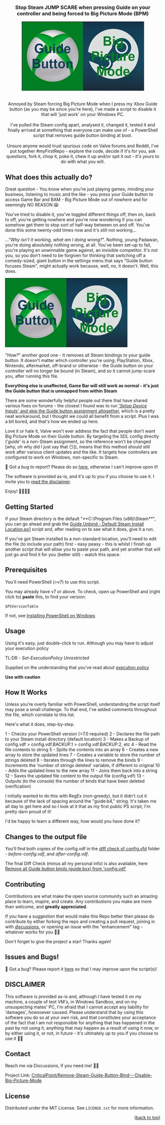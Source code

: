 <!-- Improved compatibility of back to top link: See: https://github.com/othneildrew/Best-README-Template/pull/73 -->
<a name="readme-top"></a>
<!--
*** Thanks for checking out the Best-README-Template. If you have a suggestion
*** that would make this better, please fork the repo and create a pull request
*** or simply open an issue with the tag "enhancement".
*** Don't forget to give the project a star!
*** Thanks again! Now go create something AMAZING! :D
-->

<!-- PROJECT SHIELDS -->
<!--
*** I'm using markdown "reference style" links for readability.
*** Reference links are enclosed in brackets [ ] instead of parentheses ( ).
*** See the bottom of this document for the declaration of the reference variables
*** for contributors-url, forks-url, etc. This is an optional, concise syntax you may use.
*** https://www.markdownguide.org/basic-syntax/#reference-style-links

[![Contributors][contributors-shield]][contributors-url]
[![Forks][forks-shield]][forks-url]
[![Stargazers][stars-shield]][stars-url]
[![Issues][issues-shield]][issues-url]
[![MIT License][license-shield]][license-url]
-->
<!-- PROJECT LOGO -->

<div align="center">
  <h3 align="center">Stop Steam JUMP SCARE when pressing Guide on your controller and being forced to Big Picture Mode (BPM)</h3>
  <a href="[https://github.com/CriticalPoint/Remove-Steam-Guide-Button-Bind---Disable-Big-Picture-Mode](https://github.com/CriticalPoint/Remove-Steam-Guide-Button-Bind---Disable-Big-Picture-Mode?readme=1#readme-top)">
    <img src="images/Xbox_Steam_Logo-small.png" alt="The Xbox and Steam Logos together with the wording 'Steam' and 'Big Picture Mode' written across them" width="397" height="224">
  </a>
  <br>
  <br>
  <!--
  <h1 align="center" style="color:red;">Script temporarily offline - please be patient while I investigate a potential issue - just want to be sure</h1>
  <br>
  <br>
  -->
    <p align="center">
    Annoyed by Steam forcing Big Picture Mode when I press my Xbox Guide button (as you may be since you're here), I've made a script to disable it that will 'just work' on your Windows PC.
    <br>
    <br>
    I've pulled the Steam config apart, analysed it, changed it, tested it and finally arrived at something that everyone can make use of - a PowerShell script that removes guide button binding at boot.
    <br>
    <br>
    Unsure anyone would trust spurious code on Valve forums and Reddit, I've put together #myFirstRepo - explore the code, decide if it's for you, ask questions, fork it, chop it, poke it, chew it up and/or spit it out - it's yours to do with what you will.
  </p>
</div>

<!-- What it does -->
## What does this actually do?

Great question - You know when you're just playing games, minding your business, listening to music and the like - you press your Guide button to access Game Bar and BAM - Big Picture Mode out of nowhere and for seemingly NO REASON 😱

You've tried to disable it, you've toggled different things off, then on, back to off, you're getting nowhere and you're now wondering if you can somehow get them to stop sort of half-way between on and off. You've done this some twenty-odd times now and it's still not working...

..."*Why isn't it working, what am I doing wrong?*". Nothing, young Padawan, you're doing absolutely nothing wrong, at all. You've been set-up to fail, you're playing an unwinnable game against, an invisible competitor. It's not you, so you don't need to be forgiven for thinking that switching off a comedy-sized, giant button in the settings menu that says "Guide button focuses Steam", might actually work because, well, no, it doesn't. Well, this does.

<img src="images/Xbox_Steam_Logo-small.png" alt="A screenshot of the Steam settings page with the option 'Guide button focuses Steam' highlighted.">

"*How?*" another good one - It removes all Steam bindings to your guide button. It doesn't matter which controller you're using; PlayStation, Xbox, Nintendo, aftermarket, off-brand or otherwise - the Guide button on your controller will no longer be bound (in Steam), and so it cannot jump-scare you, after running this file.

**Everything else is unaffected, Game Bar will still work as normal - it's just the Guide button that is unmapped from within Steam**

There are some wonderfully helpful people out there that have shared various fixes on forums - the closest I found was to run ['*Setup Device Inputs*' and skip the Guide button assignment altogether](https://www.reddit.com/r/Steam/comments/11jfpmo/how_do_i_disable_xbox_button_launching_big/), which is a pretty neat workaround, but I thought we could all benefit from a script. Plus I was a bit bored, and that's how we ended up here.

Love it or hate it, Valve won't ever address the fact that people don't want Big Picture Mode on their Guide button. By targeting the SDL config directly ('*guide*' is a non-Steam assignment, so the reference won't be changed [why, oh why did I just say that 😶]), means that this method should still work after various client updates and the like. It targets how controllers are configured to work on Windows, non-specific to Steam.

🐛 Got a bug to report? Please do so [here](https://github.com/CriticalPoint/Remove-Steam-Guide-Button-Bind---Disable-Big-Picture-Mode/issues/new?assignees=CriticalPoint&labels=&projects=&template=bug_report.md&title=), otherwise I can't improve upon it!

<p align="left">The software is provided as-is, and it's up to you if you choose to use it. I invite you to <a href="#disclaimer">read the disclaimer</a>.</p>

Enjoy! 🤜🏻🤛🏻


<!-- GETTING STARTED -->
## Getting Started

If your Steam directory is the default "**C:\Program Files (x86)\Steam\**", you can go ahead and grab the [Guide Unbind - Default Steam Install Location.ps1](https://github.com/CriticalPoint/Remove-Steam-Guide-Button-Bind---Disable-Big-Picture-Mode/blob/main/1%20-%20POWERSHELL%20SCRIPTS%20IN%20HERE/Guide%20Unbind%20-%20Default%20Steam%20Install%20Location.ps1) script and, after reading on to see what it does, give it a run.

If you've got Steam installed to a non-standard location, you'll need to edit the file (to include your path) first - easy peasy - this is whilst I finish up another script that will allow you to paste your path, and yet another that will just go and find it for you (better still) - watch this space.


<!-- PREREQUISITES -->
## Prerequisites

You'll need PowerShell (>v7) to use this script.

You may already have v7 or above. To check, open up PowerShell and (right click to) **paste** this, to find your version:
```
$PSVersionTable

```
If not, see [Installing PowerShell on Windows](https://learn.microsoft.com/en-us/powershell/scripting/install/installing-powershell-on-windows)


<!-- USAGE -->
## Usage

Using it's easy, just double-click to run. Although you may have to adjust your execution policy

TL:DR - _Set-ExecutionPolicy Unrestricted_

Supplied on the understanding that you've read about [execution policy](https://learn.microsoft.com/en-us/powershell/module/microsoft.powershell.security/set-executionpolicy?view=powershell-7.3)

**Use with caution**


<!-- How it Works -->
## How It Works

Unless you're overly familiar with PowerShell, understanding the script itself may pose a small challenge. To that end, I've added comments throughout the file, which correlate to this list.

Here's what it does, step-by-step.

1 - Checks your PowerShell version (>7.0 required)
2 - Declares the file path to your Steam install directory (default location)
3 - Makes a Backup of config.vdf > config.vdf.BACKUP.1 > config.vdf.BACKUP.2, etc
4 - Read the file contents to string
5 - Splits the contents into an array
6 - Creates a new array to store the updated lines
7 - Creates a variable to store the number of strings deleted
8 - Iterates through the lines to remove the binds
9 - Increments the 'number of strings deleted' variable, if different to original
10 - Adds the updated lines to the new array
11 - Joins them back into a string
12 - Saves the updated file content to the output file (config.vdf)
13 - Outputs (to the console) the number of binds that have been deleted (verification)

I initially wanted to do this with RegEx (non-greedy), but it didn't cut it because of the lack of spacing around the "guide:b4," string.
It's taken me all day to get here and so I look at it that as my first public PS script, I'm pretty darn proud of it!

I'd be happy to learn a different way, how would you have done it?


<!-- What Changes -->
## Changes to the output file

You'll find both copies of the config.vdf in the [diff check of config.vfd](https://github.com/CriticalPoint/Remove-Steam-Guide-Button-Bind---Disable-Big-Picture-Mode/tree/main/diff%20check%20of%20config.vfd) folder - *before-config.vdf*, and *after-config.vdf*.

The final Diff Check (minus all my personal info) is also available, here [Remove all Guide button binds (guide:bxx) from 'config.vdf'](https://www.diffchecker.com/TxvnAz0R/)


<!-- CONTRIBUTING -->
## Contributing

Contributions are what make the open source community such an amazing place to learn, inspire, and create. Any contributions you make are more than welcome, and **greatly appreciated**.

If you have a suggestion that would make this Repo better then please do contribute by either forking the repo and creating a pull request, joining in with [discussions](https://github.com/CriticalPoint/Remove-Steam-Guide-Button-Bind---Disable-Big-Picture-Mode/discussions), or opening an issue with the "enhancement" tag - whatever works for you 🙏🏻

Don't forget to give the project a star! Thanks again!


<!-- Bugs -->
## Issues and Bugs!

🐛 Got a bug? Please report it [here](https://github.com/CriticalPoint/Remove-Steam-Guide-Button-Bind---Disable-Big-Picture-Mode/issues/new?assignees=CriticalPoint&labels=&projects=&template=bug_report.md&title=) so that I may improve upon the script(s)!

<!-- Disclaimer-->
## DISCLAIMER
<a name="disclaimer"></a>
This software is provided as-is and, although I have tested it on my machine, a couple of test VM's, in Windows Sandbox, and on my unsuspecting mates' PC, I'm afraid that I cannot accept any liability for 'damages', howsoever caused. Please understand that by using this software you do so at your own risk, and that constitutes your acceptance of the fact that I am not responsible for anything that has happened in the past by not using it, anything that may happen as a result of using it now, or by either using it, or not, in future - it's ultimately up to you if you choose to use it 🙏🏻


<!-- CONTACT -->
## Contact

Reach me via Discussions, if you need me! 👍🏻

Project Link: [CriticalPoint/Remove-Steam-Guide-Button-Bind---Disable-Big-Picture-Mode](https://github.com/CriticalPoint/Remove-Steam-Guide-Button-Bind---Disable-Big-Picture-Mode)


<!-- LICENSE -->
## License

Distributed under the MIT License. See `LICENSE.txt` for more information.

<p align="right">(<a href="#readme-top">back to top</a>)</p>
